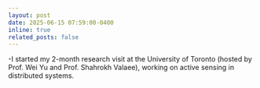 ```yaml
---
layout: post
date: 2025-06-15 07:59:00-0400
inline: true
related_posts: false
---
```


-I started my 2-month research visit at the University of Toronto (hosted by Prof. Wei Yu and Prof. Shahrokh Valaee), working on active sensing in distributed systems.